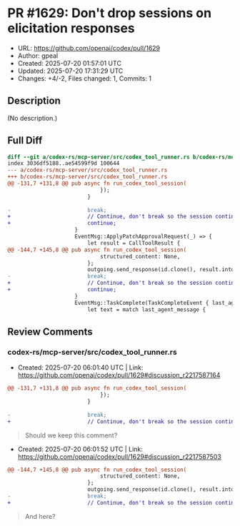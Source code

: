 # PR #1629: Don't drop sessions on elicitation responses

- URL: https://github.com/openai/codex/pull/1629
- Author: gpeal
- Created: 2025-07-20 01:57:01 UTC
- Updated: 2025-07-20 17:31:29 UTC
- Changes: +4/-2, Files changed: 1, Commits: 1

## Description

(No description.)

## Full Diff

```diff
diff --git a/codex-rs/mcp-server/src/codex_tool_runner.rs b/codex-rs/mcp-server/src/codex_tool_runner.rs
index 3036df5188..ae54599f9d 100644
--- a/codex-rs/mcp-server/src/codex_tool_runner.rs
+++ b/codex-rs/mcp-server/src/codex_tool_runner.rs
@@ -131,7 +131,8 @@ pub async fn run_codex_tool_session(
                             });
                         }
 
-                        break;
+                        // Continue, don't break so the session continues.
+                        continue;
                     }
                     EventMsg::ApplyPatchApprovalRequest(_) => {
                         let result = CallToolResult {
@@ -144,7 +145,8 @@ pub async fn run_codex_tool_session(
                             structured_content: None,
                         };
                         outgoing.send_response(id.clone(), result.into()).await;
-                        break;
+                        // Continue, don't break so the session continues.
+                        continue;
                     }
                     EventMsg::TaskComplete(TaskCompleteEvent { last_agent_message }) => {
                         let text = match last_agent_message {
```

## Review Comments

### codex-rs/mcp-server/src/codex_tool_runner.rs

- Created: 2025-07-20 06:01:40 UTC | Link: https://github.com/openai/codex/pull/1629#discussion_r2217587164

```diff
@@ -131,7 +131,8 @@ pub async fn run_codex_tool_session(
                             });
                         }
 
-                        break;
+                        // Continue, don't break so the session continues.
```

> Should we keep this comment?

- Created: 2025-07-20 06:01:52 UTC | Link: https://github.com/openai/codex/pull/1629#discussion_r2217587503

```diff
@@ -144,7 +145,8 @@ pub async fn run_codex_tool_session(
                             structured_content: None,
                         };
                         outgoing.send_response(id.clone(), result.into()).await;
-                        break;
+                        // Continue, don't break so the session continues.
```

> And here?